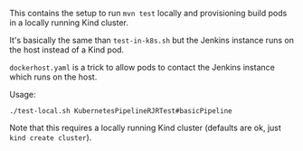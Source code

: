 This contains the setup to run `mvn test` locally and provisioning build pods in a locally running Kind cluster.

It's basically the same than `test-in-k8s.sh` but the Jenkins instance runs on the host instead of a Kind pod.

`dockerhost.yaml` is a trick to allow pods to contact the Jenkins instance which runs on the host.

Usage:
```shell
./test-local.sh KubernetesPipelineRJRTest#basicPipeline
```

Note that this requires a locally running Kind cluster (defaults are ok, just `kind create cluster`).